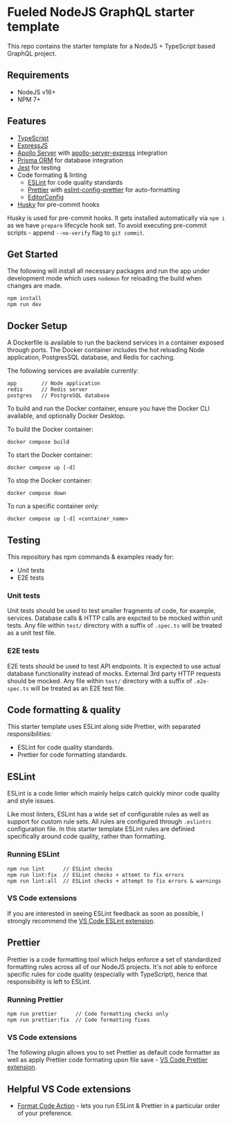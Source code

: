 # Fueled NodeJS GraphQL starter template

This repo contains the starter template for a NodeJS + TypeScript based GraphQL project.

## Requirements

- NodeJS v16+
- NPM 7+

## Features

- [TypeScript](https://www.typescriptlang.org/)
- [ExpressJS](https://github.com/expressjs/express)
- [Apollo Server](https://github.com/apollographql/apollo-server) with [apollo-server-express](https://github.com/apollographql/apollo-server/tree/main/packages/apollo-server-express) integration
- [Prisma ORM](https://github.com/prisma/prisma) for database integration
- [Jest](https://github.com/facebook/jest) for testing
- Code formating & linting
  - [ESLint](https://github.com/eslint/eslint) for code quality standards
  - [Prettier](https://github.com/prettier/prettier) with [eslint-config-prettier](https://github.com/prettier/eslint-config-prettier) for auto-formatting
  - [EditorConfig](https://editorconfig.org/)
- [Husky](https://github.com/typicode/husky) for pre-commit hooks

Husky is used for pre-commit hooks. It gets installed automatically via `npm i` as we have `prepare` lifecycle hook set.
To avoid executing pre-commit scripts - append `--no-verify` flag to `git commit`.

## Get Started

The following will install all necessary packages and run the app under development mode which uses `nodemon` for reloading the build when changes are made.

```
npm install
npm run dev
```

## Docker Setup

A Dockerfile is available to run the backend services in a container exposed through ports. The Docker container
includes the hot reloading Node application, PostgresSQL database, and Redis for caching.

The following services are available currently:

```
app        // Node application
redis      // Redis server
postgres   // PostgreSQL database
```

To build and run the Docker container, ensure you have the Docker CLI available, and optionally Docker Desktop.

To build the Docker container:

```
docker compose build
```

To start the Docker container:

```
docker compose up [-d]
```

To stop the Docker container:

```
docker compose down
```

To run a specific container only:

```
docker compose up [-d] <container_name>
```

## Testing

This repository has npm commands & examples ready for:
- Unit tests
- E2E tests

### Unit tests

Unit tests should be used to test smaller fragments of code, for example, services. Database calls & HTTP calls are expcted to be mocked within unit tests. Any file within `test/` directory with a suffix of `.spec.ts` will be treated as a unit test file.

### E2E tests

E2E tests should be used to test API endpoints. It is expected to use actual database functionality instead of mocks. External 3rd party HTTP requests should be mocked. Any file within `test/` directory with a suffix of `.e2e-spec.ts` will be treated as an E2E test file.

## Code formatting & quality

This starter template uses ESLint along side Prettier, with separated responsibilities:
- ESLint for code quality standards.
- Prettier for code formatting standards.

## ESLint

ESLint is a code linter which mainly helps catch quickly minor code quality and style issues.

Like most linters, ESLint has a wide set of configurable rules as well as support for custom rule sets. All rules are configured through `.eslintrc` configuration file.
In this starter template ESLint rules are definied specifically around code quality, rather than formatting.

### Running ESLint

```
npm run lint      // ESLint checks
npm run lint:fix  // ESLint checks + attemt to fix errors
npm run lint:all  // ESLint checks + attempt to fix errors & warnings
```

### VS Code extensions

If you are interested in seeing ESLint feedback as soon as possible, I strongly recommend the [VS Code ESLint extension](https://marketplace.visualstudio.com/items?itemName=dbaeumer.vscode-eslint).


## Prettier

Prettier is a code formatting tool which helps enforce a set of standardized formatting rules across all of our NodeJS projects.
It's not able to enforce specific rules for code quality (especially with TypeScript), hence that responsibility is left to ESLint.

### Running Prettier

```
npm run prettier      // Code formatting checks only
npm run prettier:fix  // Code formatting fixes
```

### VS Code extensions

The following plugin allows you to set Prettier as default code formatter as well as apply Prettier code formating upon file save - [VS Code Prettier extension](https://marketplace.visualstudio.com/items?itemName=esbenp.prettier-vscode).

## Helpful VS Code extensions

- [Format Code Action](https://marketplace.visualstudio.com/items?itemName=rohit-gohri.format-code-action&ssr=false#overview) - lets you run ESLint & Prettier in a particular order of your preference.
